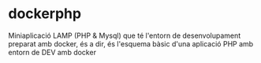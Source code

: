 # dockerphp
Miniaplicació LAMP (PHP & Mysql) que té l'entorn de desenvolupament preparat amb docker, és a dir, és l'esquema bàsic d'una aplicació PHP amb entorn de DEV amb docker

